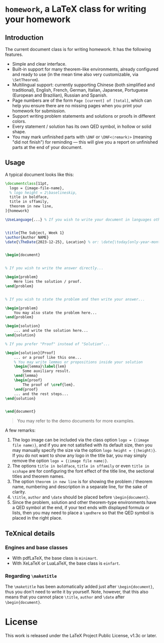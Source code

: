 <!-- Copyright (C) 2023 by Jinwen XU -->

# `homework`, a LaTeX class for writing your homework

## Introduction

The current document class is for writing homework. It has the following features.
- Simple and clear interface.
- Built-in support for many theorem-like environments, already configured and ready to use (in the mean time also very customizable, via `\SetTheorem`).
- Multilingual support: currently supporting Chinese (both simplified and traditional), English, French, German, Italian, Japanese, Portuguese (European and Brazilian), Russian and Spanish.
- Page numbers are of the form `Page [current] of [total]`, which can help you ensure there are no missing pages when you print your homework for submission.
- Support writing problem statements and solutions or proofs in different colors.
- Every statement / solution has its own QED symbol, in hollow or solid shape.
- You may mark unfinished parts with `\DNF` or `\DNF<⟨remark⟩>` (meaning "did not finish") for reminding — this will give you a report on unfinished parts at the end of your document.


## Usage

A typical document looks like this:

```latex
\documentclass[11pt,
  logo = {image-file-name},
  % logo height = 2\baselineskip,
  title in boldface,
  title in sffamily,
  theorem in new line,
]{homework}

\UseLanguage{...} % If you wish to write your document in languages other than English


\title{The Subject, Week 1}
\author{Author NAME}
\date{\TheDate{2023-12-25}, Location} % or: \date{\today[only-year-month], Location}


\begin{document}


% If you wish to write the answer directly...

\begin{problem}
    Here lies the solution / proof.
\end{problem}


% If you wish to state the problem and then write your answer...

\begin{problem}
    You may also state the problem here...
\end{problem}

\begin{solution}
    ... and write the solution here...
\end{solution}

% If you prefer "Proof" instead of "Solution"...

\begin{solution}[Proof]
    ... or a proof like this one...
    % You may write lemmas or propositions inside your solution
    \begin{lemma}\label{lem}
        Some auxiliary result.
    \end{lemma}
    \begin{proof}
        The proof of \cref{lem}.
    \end{proof}
    ... and the rest steps...
\end{solution}


\end{document}
```

> You may refer to the demo documents for more examples.

A few remarks:
1) The logo image can be included via the class option `logo = {⟨image file name⟩}`, and if you are not satisfied with its default size, then you may manually specify the size via the option `logo height = {⟨height⟩}`. If you do not want to show any logo in the title bar, you may simply remove the option `logo = {⟨image file name⟩}`.
1) The options `title in boldface`, `title in sffamily` or even `title in scshape` are for configuring the font effect of the title line, the sectional titles and theorem names.
1) The option `theorem in new line` is for showing the problem / theorem name, numbering and description in a separate line, for the sake of clarity.
1) `\title`, `author` and `\date` should be placed before `\begin{document}`.
1) Since the problem, solution and other theorem-type environments have a QED symbol at the end, if your text ends with displayed formula or lists, then you may need to place a `\qedhere` so that the QED symbol is placed in the right place.


## TeXnical details

### Engines and base classes
- With pdfLaTeX, the base class is `minimart`.
- With XeLaTeX or LuaLaTeX, the base class is `einfart`.

### Regarding `\maketitle`

The `\maketitle` has been automatically added just after `\begin{document}`, thus you don't need to write it by yourself. Note, however, that this also means that you cannot place `\title`, `author` and `\date` after `\begin{document}`.


# License

This work is released under the LaTeX Project Public License, v1.3c or later.
